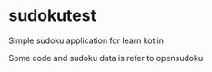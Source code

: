 # sudokutest

Simple sudoku application for learn kotlin

Some code and sudoku data is refer to opensudoku
